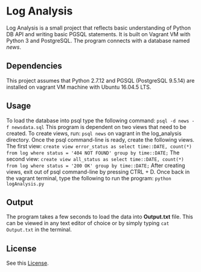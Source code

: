 # Log Analysis

Log Analysis is a small project that reflects basic understanding of Python DB API and writing basic PGSQL statements. It is built on Vagrant VM with Python 3 and PostgreSQL. The program connects with a database named _news_.

## Dependencies
This project assumes that Python 2.7.12 and PGSQL (PostgreSQL 9.5.14) are installed on vagrant VM machine with Ubuntu 16.04.5 LTS.

## Usage
To load the database into psql type the following command:
`` psql -d news -f newsdata.sql ``
This program is dependent on two views that need to be created. To create views, run:
`psql news`  on vagrant in the log_analysis directory. Once the psql command-line is ready, create the following views. The first view:
`create view error_status as select time::DATE, count(*) from log where status = '404 NOT FOUND' group by time::DATE;`
The second view:
`create view all_status as select time::DATE, count(*) from log where status = '200 OK' group by time::DATE;`
After creating views, exit out of psql command-line by pressing CTRL + D. Once back in the vagrant terminal, type the following to run the program: `python logAnalysis.py`

## Output

The program takes a few seconds to load the data into **Output.txt** file. This can be viewed in any text editor of choice or by simply typing `cat Output.txt` in the terminal.   
## License
See this [License](./LICENSE.txt).
